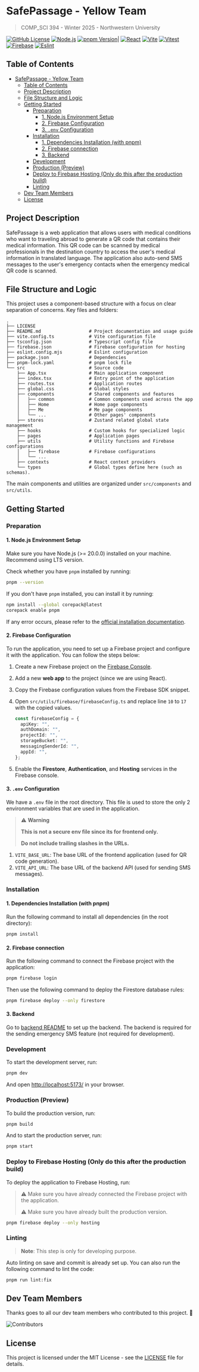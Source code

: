 # SafePassage - Yellow Team

> COMP_SCI 394 - Winter 2025 - Northwestern University

[![GitHub License][license-badge]][license-link]
[![Node.js][node-badge]][node-link]
[![pnpm Version][pnpm-badge]][pnpm-link]|
[![React][react-badge]][react-link]
[![Vite][vite-badge]][vite-link]
[![Vitest][vitest-badge]][vitest-link]
[![Firebase][firebase-badge]][firebase-link]
[![Eslint][eslint-badge]][eslint-link]

## Table of Contents

- [SafePassage - Yellow Team](#safepassage---yellow-team)
  - [Table of Contents](#table-of-contents)
  - [Project Description](#project-description)
  - [File Structure and Logic](#file-structure-and-logic)
  - [Getting Started](#getting-started)
    - [Preparation](#preparation)
      - [1. Node.js Environment Setup](#1-nodejs-environment-setup)
      - [2. Firebase Configuration](#2-firebase-configuration)
      - [3. `.env` Configuration](#3-env-configuration)
    - [Installation](#installation)
      - [1. Dependencies Installation (with pnpm)](#1-dependencies-installation-with-pnpm)
      - [2. Firebase connection](#2-firebase-connection)
      - [3. Backend](#3-backend)
    - [Development](#development)
    - [Production (Preview)](#production-preview)
    - [Deploy to Firebase Hosting (Only do this after the production build)](#deploy-to-firebase-hosting-only-do-this-after-the-production-build)
    - [Linting](#linting)
  - [Dev Team Members](#dev-team-members)
  - [License](#license)

## Project Description

SafePassage is a web application that allows users with medical conditions who want to traveling abroad to generate a QR code that contains their medical information. This QR code can be scanned by medical professionals in the destination country to access the user's medical information in translated language. The application also auto-send SMS messages to the user's emergency contacts when the emergency medical QR code is scanned.

## File Structure and Logic

This project uses a component-based structure with a focus on clear separation of concerns. Key files and folders:

```plaintext
.
├── LICENSE
├── README.md                  # Project documentation and usage guide
├── vite.config.ts             # Vite configuration file
├── tsconfig.json              # Typescript config file
├── firebase.json              # Firebase configuration for hosting
├── eslint.config.mjs          # Eslint configuration
├── package.json               # Dependencies
├── pnpm-lock.yaml             # pnpm lock file
└── src                        # Source code
    ├── App.tsx                # Main application component
    ├── index.tsx              # Entry point of the application
    ├── routes.tsx             # Application routes
    ├── global.css             # Global styles
    ├── components             # Shared components and features
    │   ├── common             # Common components used across the app
    │   ├── Home               # Home page components
    │   ├── Me                 # Me page components
    │   └── ...                # Other pages' components
    ├── stores                 # Zustand related global state management
    ├── hooks                  # Custom hooks for specialized logic
    ├── pages                  # Application pages
    ├── utils                  # Utility functions and Firebase configurations
    │   ├── firebase           # Firebase configurations
    │   └── ...
    ├── contexts               # React context providers
    └── types                  # Global types define here (such as schemas).
```

The main components and utilities are organized under `src/components` and `src/utils`.

## Getting Started

### Preparation

#### 1. Node.js Environment Setup

Make sure you have Node.js (>= 20.0.0) installed on your machine. Recommend using LTS version.

Check whether you have `pnpm` installed by running:

```bash
pnpm --version
```

If you don't have `pnpm` installed, you can install it by running:

```bash
npm install --global corepack@latest
corepack enable pnpm
```

If any error occurs, please refer to the [official installation documentation](https://pnpm.io/installation).

#### 2. Firebase Configuration

To run the application, you need to set up a Firebase project and configure it with the application. You can follow the steps below:

1. Create a new Firebase project on the [Firebase Console](https://console.firebase.google.com/).
2. Add a new **web app** to the project (since we are using React).
3. Copy the Firebase configuration values from the Firebase SDK snippet.
4. Open `src/utils/firebase/firebaseConfig.ts` and replace line `10` to `17` with the copied values.

   ```typescript
   const firebaseConfig = {
     apiKey: "",
     authDomain: "",
     projectId: "",
     storageBucket: "",
     messagingSenderId: "",
     appId: "",
   };
   ```

5. Enable the **Firestore**, **Authentication**, and **Hosting** services in the Firebase console.

#### 3. `.env` Configuration

We have a `.env` file in the root directory. This file is used to store the only 2 environment variables that are used in the application.

> ⚠️ **Warning**
>
> **This is not a secure env file since its for frontend only.**
>
> **Do not include trailing slashes in the URLs.**

1. `VITE_BASE_URL`: The base URL of the frontend application (used for QR code generation).
2. `VITE_API_URL`: The base URL of the backend API (used for sending SMS messages).

### Installation

#### 1. Dependencies Installation (with pnpm)

Run the following command to install all dependencies (in the root directory):

```bash
pnpm install
```

#### 2. Firebase connection

Run the following command to connect the Firebase project with the application:

```bash
pnpm firebase login
```

Then use the following command to deploy the Firestore database rules:

```bash
pnpm firebase deploy --only firestore
```

#### 3. Backend

Go to [backend README](backend/README.md) to set up the backend. The backend is required for the sending emergency SMS feature (not required for development).

### Development

To start the development server, run:

```bash
pnpm dev
```

And open [http://localhost:5173/](http://localhost:5173/) in your browser.

### Production (Preview)

To build the production version, run:

```bash
pnpm build
```

And to start the production server, run:

```bash
pnpm start
```

### Deploy to Firebase Hosting (Only do this after the production build)

To deploy the application to Firebase Hosting, run:

> ⚠️ Make sure you have already connected the Firebase project with the application.
>
> ⚠️ Make sure you have already built the production version.

```bash
pnpm firebase deploy --only hosting
```

### Linting

> **Note**: This step is only for developing purpose.

Auto linting on save and commit is already set up. You can also run the following command to lint the code:

```bash
pnpm run lint:fix
```

## Dev Team Members

Thanks goes to all our dev team members who contributed to this project. 🎉

![Contributors](https://contrib.rocks/image?repo=394-w25/SafePassage)

## License

This project is licensed under the MIT License - see the [LICENSE](LICENSE) file for details.

<!-- Badges / Links -->

[eslint-badge]: https://img.shields.io/badge/eslint-4B32C3?logo=eslint&logoColor=white
[eslint-link]: https://www.npmjs.com/package/eslint-config-zl-asica
[firebase-badge]: https://img.shields.io/badge/-Firebase-FFCA28?logo=firebase&logoColor=black
[firebase-link]: https://firebase.google.com/
[license-badge]: https://img.shields.io/github/license/394-w25/SafePassage
[license-link]: https://github.com/394-w25/SafePassage/blob/main/LICENSE
[node-badge]: https://img.shields.io/badge/node%3E=20.00-339933?logo=node.js&logoColor=white
[node-link]: https://nodejs.org/
[pnpm-badge]: https://img.shields.io/github/package-json/packageManager/394-w25/SafePassage?label=&logo=pnpm&logoColor=fff&color=F69220
[pnpm-link]: https://pnpm.io/
[react-badge]: https://img.shields.io/badge/React-%2320232a.svg?logo=react&logoColor=%2361DAFB
[react-link]: https://react.dev/
[vite-badge]: https://img.shields.io/badge/Vite-646CFF?logo=vite&logoColor=fff
[vite-link]: https://vitejs.dev/
[vitest-badge]: https://img.shields.io/badge/Vitest-6E9F18?logo=vitest&logoColor=fff
[vitest-link]: https://vitejs.dev/guide/
